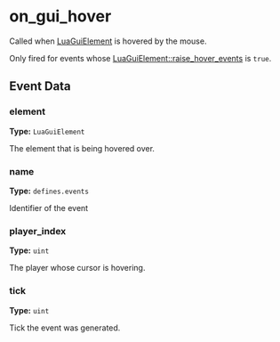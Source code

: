 # on_gui_hover

Called when [LuaGuiElement](runtime:LuaGuiElement) is hovered by the mouse.

Only fired for events whose [LuaGuiElement::raise_hover_events](runtime:LuaGuiElement::raise_hover_events) is `true`.

## Event Data

### element

**Type:** `LuaGuiElement`

The element that is being hovered over.

### name

**Type:** `defines.events`

Identifier of the event

### player_index

**Type:** `uint`

The player whose cursor is hovering.

### tick

**Type:** `uint`

Tick the event was generated.

